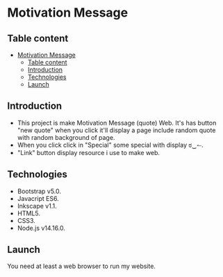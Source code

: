 # Motivation Message

## Table content

- [Motivation Message](#motivation-message)
  - [Table content](#table-content)
  - [Introduction](#introduction)
  - [Technologies](#technologies)
  - [Launch](#launch)

## Introduction

- This project is make Motivation Message (quote) Web. It's has button "new quote" when you click it'll display a page include random quote with random background of page.
- When you click click in "Special" some special with display ಠ‿↼.
- "Link" button display resource i use to make web.

## Technologies

- Bootstrap v5.0.
- Javacript ES6.
- Inkscape v1.1.
- HTML5.
- CSS3.
- Node.js v14.16.0.

## Launch

You need at least a web browser to run my website.
